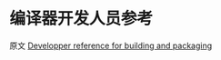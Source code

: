 # 编译器开发人员参考

原文 [Developper reference for building and packaging](https://www-verimag.imag.fr/TOOLS/DCS/bip/doc/latest/html/dev-doc-general.html)

